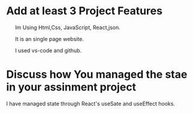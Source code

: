 # Add at least 3 Project Features
 <ul> Im Using Html,Css, JavaScript, React,json.</ul>
 <ul> It is an single page website.</ul>
 <ul> I used vs-code and github. </ul>
 

# Discuss how You managed the stae in your assinment project

I have managed state through React's useSate and useEffect hooks.
